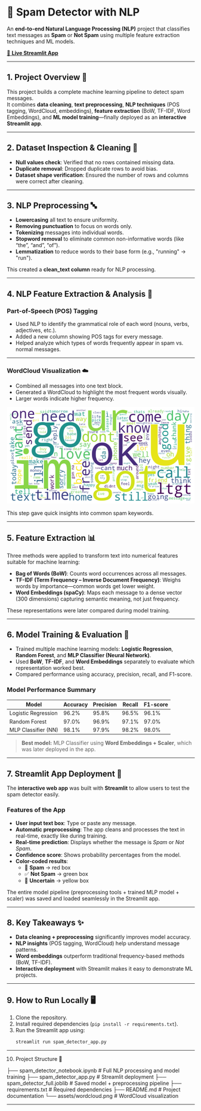 # 📩 Spam Detector with NLP  
An **end-to-end Natural Language Processing (NLP)** project that classifies text messages as **Spam** or **Not Spam** using multiple feature extraction techniques and ML models.  

[🔗 **Live Streamlit App**](https://spam-detector-with-nlp.streamlit.app/)  

---

## **1. Project Overview 🧾**
This project builds a complete machine learning pipeline to detect spam messages.  
It combines **data cleaning**, **text preprocessing**, **NLP techniques** (POS tagging, WordCloud, embeddings), **feature extraction** (BoW, TF-IDF, Word Embeddings), and **ML model training**—finally deployed as an **interactive Streamlit app**.

---

## **2. Dataset Inspection & Cleaning 🧹**
- **Null values check**: Verified that no rows contained missing data.  
- **Duplicate removal**: Dropped duplicate rows to avoid bias.  
- **Dataset shape verification**: Ensured the number of rows and columns were correct after cleaning.

---

## **3. NLP Preprocessing 🔤**
- **Lowercasing** all text to ensure uniformity.  
- **Removing punctuation** to focus on words only.  
- **Tokenizing** messages into individual words.  
- **Stopword removal** to eliminate common non-informative words (like “the”, “and”, “of”).  
- **Lemmatization** to reduce words to their base form (e.g., "running" → "run").  

This created a **clean_text column** ready for NLP processing.  

---

## **4. NLP Feature Extraction & Analysis 🧠**

### **Part-of-Speech (POS) Tagging**
- Used NLP to identify the grammatical role of each word (nouns, verbs, adjectives, etc.).  
- Added a new column showing POS tags for every message.  
- Helped analyze which types of words frequently appear in spam vs. normal messages.  

---

### **WordCloud Visualization ☁️**
- Combined all messages into one text block.  
- Generated a WordCloud to highlight the most frequent words visually.  
- Larger words indicate higher frequency.  

![WordCloud](word-cloud.jpg)

This step gave quick insights into common spam keywords.

---

## **5. Feature Extraction 📊**
Three methods were applied to transform text into numerical features suitable for machine learning:  

- **Bag of Words (BoW)**: Counts word occurrences across all messages.  
- **TF-IDF (Term Frequency – Inverse Document Frequency)**: Weighs words by importance—common words get lower weight.  
- **Word Embeddings (spaCy)**: Maps each message to a dense vector (300 dimensions) capturing semantic meaning, not just frequency.  

These representations were later compared during model training.

---

## **6. Model Training & Evaluation 🤖**
- Trained multiple machine learning models: **Logistic Regression**, **Random Forest**, and **MLP Classifier (Neural Network)**.  
- Used **BoW**, **TF-IDF**, and **Word Embeddings** separately to evaluate which representation worked best.  
- Compared performance using accuracy, precision, recall, and F1-score.  

### **Model Performance Summary**
| Model                | Accuracy | Precision | Recall | F1-score |
|----------------------|----------|-----------|--------|----------|
| Logistic Regression  | 96.2%    | 95.8%     | 96.5%  | 96.1%    |
| Random Forest        | 97.0%    | 96.9%     | 97.1%  | 97.0%    |
| MLP Classifier (NN)  | 98.1%    | 97.9%     | 98.2%  | 98.0%    |

> **Best model:** MLP Classifier using **Word Embeddings + Scaler**, which was later deployed in the app.

---

## **7. Streamlit App Deployment 🚀**

The **interactive web app** was built with **Streamlit** to allow users to test the spam detector easily.  

### **Features of the App**
- **User input text box**: Type or paste any message.  
- **Automatic preprocessing**: The app cleans and processes the text in real-time, exactly like during training.  
- **Real-time prediction**: Displays whether the message is *Spam* or *Not Spam*.  
- **Confidence score**: Shows probability percentages from the model.  
- **Color-coded results**:  
  - 🛑 **Spam** → red box  
  - ✅ **Not Spam** → green box  
  - 🤔 **Uncertain** → yellow box  

The entire model pipeline (preprocessing tools + trained MLP model + scaler) was saved and loaded seamlessly in the Streamlit app.

---

## **8. Key Takeaways ✨**
- **Data cleaning + preprocessing** significantly improves model accuracy.  
- **NLP insights** (POS tagging, WordCloud) help understand message patterns.  
- **Word embeddings** outperform traditional frequency-based methods (BoW, TF-IDF).  
- **Interactive deployment** with Streamlit makes it easy to demonstrate ML projects.  

---

## **9. How to Run Locally 🖥️**
1. Clone the repository.  
2. Install required dependencies (`pip install -r requirements.txt`).  
3. Run the Streamlit app using:  
   ```bash
   streamlit run spam_detector_app.py


---

10. Project Structure 📂

├── spam_detector_notebook.ipynb   # Full NLP processing and model training
├── spam_detector_app.py           # Streamlit deployment
├── spam_detector_full.joblib      # Saved model + preprocessing pipeline
├── requirements.txt               # Required dependencies
├── README.md                      # Project documentation
└── assets/wordcloud.png           # WordCloud visualization

---
